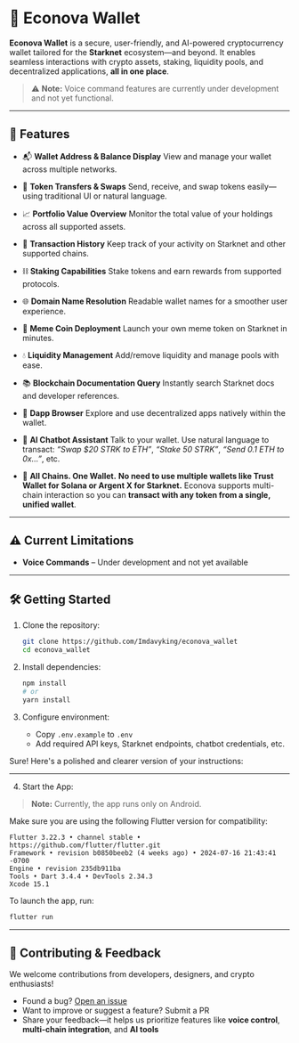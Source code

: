 # 🌿 Econova Wallet

**Econova Wallet** is a secure, user-friendly, and AI-powered cryptocurrency wallet tailored for the **Starknet** ecosystem—and beyond. It enables seamless interactions with crypto assets, staking, liquidity pools, and decentralized applications, **all in one place**.

> ⚠️ **Note:** Voice command features are currently under development and not yet functional.

---

## 🚀 Features

- 📬 **Wallet Address & Balance Display**
  View and manage your wallet across multiple networks.

- 💸 **Token Transfers & Swaps**
  Send, receive, and swap tokens easily—using traditional UI or natural language.

- 📈 **Portfolio Value Overview**
  Monitor the total value of your holdings across all supported assets.

- 📜 **Transaction History**
  Keep track of your activity on Starknet and other supported chains.

- ⛓️ **Staking Capabilities**
  Stake tokens and earn rewards from supported protocols.

- 🌐 **Domain Name Resolution**
  Readable wallet names for a smoother user experience.

- 🐸 **Meme Coin Deployment**
  Launch your own meme token on Starknet in minutes.

- 💧 **Liquidity Management**
  Add/remove liquidity and manage pools with ease.

- 📚 **Blockchain Documentation Query**
  Instantly search Starknet docs and developer references.

- 🧭 **Dapp Browser**
  Explore and use decentralized apps natively within the wallet.

- 🤖 **AI Chatbot Assistant**
  Talk to your wallet. Use natural language to transact:
  _“Swap \$20 STRK to ETH”_, _“Stake 50 STRK”_, _“Send 0.1 ETH to 0x…”_, etc.

- 🧩 **All Chains. One Wallet.**
  **No need to use multiple wallets like Trust Wallet for Solana or Argent X for Starknet.** Econova supports multi-chain interaction so you can **transact with any token from a single, unified wallet**.

---

## ⚠️ Current Limitations

- **Voice Commands** – Under development and not yet available

---

## 🛠 Getting Started

1. Clone the repository:

   ```bash
   git clone https://github.com/Imdavyking/econova_wallet
   cd econova_wallet
   ```

2. Install dependencies:

   ```bash
   npm install
   # or
   yarn install
   ```

3. Configure environment:

   - Copy `.env.example` to `.env`
   - Add required API keys, Starknet endpoints, chatbot credentials, etc.

Sure! Here's a polished and clearer version of your instructions:

---

4. Start the App:

> **Note:** Currently, the app runs only on Android.

Make sure you are using the following Flutter version for compatibility:

```
Flutter 3.22.3 • channel stable • https://github.com/flutter/flutter.git
Framework • revision b0850beeb2 (4 weeks ago) • 2024-07-16 21:43:41 -0700
Engine • revision 235db911ba
Tools • Dart 3.4.4 • DevTools 2.34.3
Xcode 15.1
```

To launch the app, run:

```bash
flutter run
```

---

## 🤝 Contributing & Feedback

We welcome contributions from developers, designers, and crypto enthusiasts!

- Found a bug? [Open an issue](#)
- Want to improve or suggest a feature? Submit a PR
- Share your feedback—it helps us prioritize features like **voice control**, **multi-chain integration**, and **AI tools**
